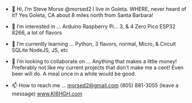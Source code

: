 - 👋 Hi, I’m Steve Morse    @morsed2
I live in Goleta. WHERE, never heard of it? Yes Goleta, CA about 8 miles north from Santa Barbara!

- 👀 I’m interested in ...
          Arduino
          Raspberry Pi...
            3, & 4
            Zero
            Pico
          ESP32
          8266, a lot of flavors
          
- 🌱 I’m currently learning ...
        Python, 3 flavors, normal, Micro, & Circuit
        SQLite
        NodeJS, JS, etc
        
- 💞️ I’m looking to collaborate on ...
        Anything that makes a little money!
        Preferably not like my current projects that don't make me a cent!
        Even beer will do. A meal once in a while would be good.
        
- 📫 How to reach me ...
    morsed2@gmail.com
    (805) 881-3055 (leave a message)
    www.KI6HGH.com
    
<!---
morsed2/morsed2 is a ✨ special ✨ repository because its `README.md` (this file) appears on your GitHub profile.
You can click the Preview link to take a look at your changes.
--->

